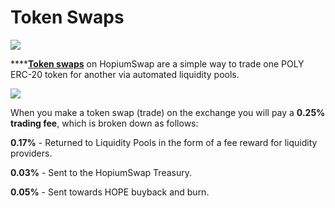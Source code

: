 # Token Swaps

![](../../.gitbook/assets/swap-trade-header.png)

\*\*\*\*[**Token swaps**](https://exchange.pancakeswap.finance/#/swap) on HopiumSwap are a simple way to trade one POLY ERC-20 token for another via automated liquidity pools.

![](../../.gitbook/assets/screenshot-2021-04-19-at-6.11.54-pm.png)

When you make a token swap (trade) on the exchange you will pay a **0.25% trading fee**, which is broken down as follows:

**0.17%** - Returned to Liquidity Pools in the form of a fee reward for liquidity providers.

**0.03%** - Sent to the HopiumSwap Treasury.

**0.05%** - Sent towards HOPE buyback and burn.

